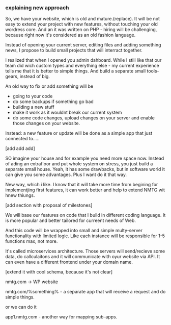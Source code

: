 ### explaining new approach




So, we have your website, which is old and mature.(replace). It will be not easy to extend your project with new features, without touching your old wordress core. And an it was written on PHP - hiring will be challenging, because right now it's considered as an old fashion language.

Instead of opening your current server, editing files and adding something news, I propose to build small projects that will interract together.

I realized that when I opened you admin dahboard. While I still like that our team did wich custom types and everything else - my current experience tells me that it is better to simple things. And build a separate small tools-gears, instead of big.


An old way to fix or add something will be
- going to your code
- do some backups if something go bad
- building a new stuff
- make it work as it wouldnt break our current system
- do some code changes, upload changes on your server and enable those changes on your website.


Instead: a new feature or update will be done as a simple app that just connected to.....


[add add add]

SO imagine your house and for example you need more space now. Instead of ading an extrafloor and put whole system on stress, you just build a separate small house. Yeah, it has some drawbacks, but in software world it can give you some advantages. Plus I want do it that way.

New way, which i like. I know that it will take more time from begining for implementjing first features, it can work better and help to extend NMTG wit hnew thiungs.


[add section with proposal of milestones]


We will base our features on code that I build in different coding language. It is more popular and better tailored for curreent needs of Web.

And this code will be wrapped into small and simple multy-server functionality with limited logic.
Like each instance will be responsible for 1-5 functions max, not more.

It's called microservices architecture. Those servers will send/recieve some data, do callculaitons and it will communicate with oyur website via API. It can even have a different frontend under your domain name.

[extend it with cool schema, because it's not clear]

nmtg.com -> WP website

nmtg.com/%something% - a separate app that will receive a request and do simple things.

or we can do it 

app1.nmtg.com - another way for mapping sub-apps.
